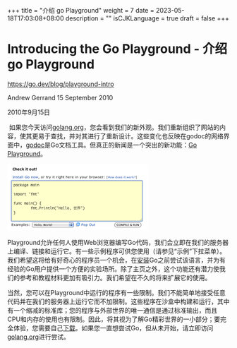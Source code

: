 +++
title = "介绍 go Playground"
weight = 7
date = 2023-05-18T17:03:08+08:00
description = ""
isCJKLanguage = true
draft = false
+++

# Introducing the Go Playground - 介绍 go Playground

https://go.dev/blog/playground-intro

Andrew Gerrand
15 September 2010

2010年9月15日

​	如果您今天访问[golang.org](https://go.dev/)，您会看到我们的新外观。我们重新组织了网站的内容，使其更易于查找，并对其进行了重新设计。这些变化也反映在godoc的网络界面中，[godoc](https://go.dev/cmd/godoc/)是Go文档工具。但真正的新闻是一个突出的新功能：[Go Playground](https://go.dev/)。

![img](IntroducingTheGoPlayground_img/screenshot.png)

​	Playground允许任何人使用Web浏览器编写Go代码，我们会立即在我们的服务器上编译、链接和运行它。有一些示例程序可供您使用（请参见“示例”下拉菜单）。我们希望这将给有好奇心的程序员一个机会，在[安装](https://go.dev/doc/install.html)Go之前尝试该语言，并为有经验的Go用户提供一个方便的实验场所。除了主页之外，这个功能还有潜力使我们的参考和教程材料更加有吸引力。我们希望在不久的将来扩展它的使用。

​	当然，您可以在Playground中运行的程序有一些限制。我们不能简单地接受任意代码并在我们的服务器上运行它而不加限制。这些程序在沙盒中构建和运行，其中有一个缩减的标准库；您的程序与外部世界的唯一通信是通过标准输出，而且CPU和内存的使用也有限制。因此，将其视为了解Go精彩世界的一小部分；要完全体验，您需要自己[下载](https://go.dev/doc/install.html)。如果您一直想尝试Go，但从未开始，请立即访问[golang.org](https://go.dev/)进行尝试。
